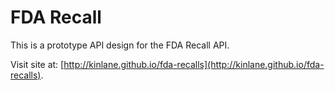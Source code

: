 FDA Recall
=======

This is a prototype API design for the FDA Recall API.

Visit site at: [http://kinlane.github.io/fda-recalls](http://kinlane.github.io/fda-recalls).
